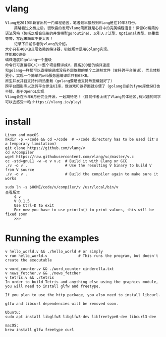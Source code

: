 # vlang
    Vlang是2019年新冒出的一门编程语言，笔者最早接触到Vlang是在19年3月份。
        简略看过文档之后，很欣喜的发现Vlang简直就是心目中的完美编程语言！保留Go精简的语法风格（包括之后会借鉴的并发模型goroutine），又引入了泛型、Optional类型、热重载等等，写起来简直不要太爽！
        记录下目前作者对vlang的介绍。
    大小只有400KB且零依赖的编译器，初始版本是用Golang实现。
    性能和C媲美
    编译速度和golang一个量级
    命令行可直接将C/C++整个项目翻译成V，提高200倍的编译速度
    和golang一样都可以直接编译成没有外部依赖的单个二进制文件（支持跨平台编译），而且体积更小，实现一个简单的web服务器编译后只有65KB。
    原生并发并且支持代码热重载（golang要是也支持热重载就好了）
    跨平台图形库以及跨平台原生UI库，做游戏和做界面就方便了（golang目前的fyne库做GUI也不错，基于OpenGL实现
    Vlang会在今年6月份完全开源，一起期待吧！（目前作者上线了Vlang的体验区,有兴趣的同学可以去感受一哈:https://vlang.io/play）

# install
    Linux and macOS
    mkdir -p ~/code && cd ~/code  # ~/code directory has to be used (it's a temporary limitation)
    git clone https://github.com/vlang/v
    cd v/compiler
    wget https://raw.githubusercontent.com/vlang/vc/master/v.c  
    cc -std=gnu11 -w -o v v.c  # Build it with Clang or GCC
    ./v -o v .                 # Use the resulting V binary to build V from V source
    ./v -o v .                 # Build the compiler again to make sure it works

    sudo ln -s $HOME/code/v/compiler/v /usr/local/bin/v
    查看版本
        $ v
        V 0.1.5
        Use Ctrl-D to exit
        For now you have to use println() to print values, this will be fixed soon
        >>>
# Running the examples
    v hello_world.v && ./hello_world # or simply
    v run hello_world.v              # This runs the program, but doesn't create the executable

    v word_counter.v && ./word_counter cinderella.txt
    v news_fetcher.v && ./news_fetcher
    v tetris.v && ./tetris
    In order to build Tetris and anything else using the graphics module, you will need to install glfw and freetype.

    If you plan to use the http package, you also need to install libcurl.

    glfw and libcurl dependencies will be removed soon.

    Ubuntu:
    sudo apt install libglfw3 libglfw3-dev libfreetype6-dev libcurl3-dev

    macOS:
    brew install glfw freetype curl
